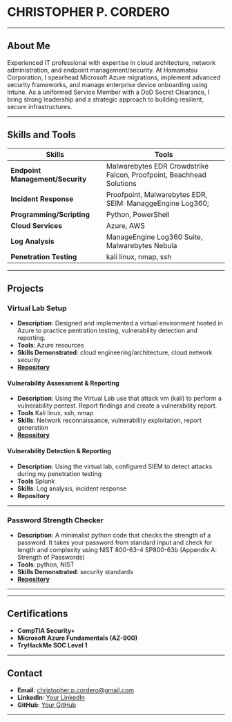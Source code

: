 # CHRISTOPHER P. CORDERO
---
## About Me

Experienced IT professional with expertise in cloud architecture, network administration, and endpoint management/security. At Hamamatsu Corporation, I spearhead Microsoft Azure migrations, implement advanced security frameworks, and manage enterprise device onboarding using Intune. As a uniformed Service Member with a DoD Secret Clearance, I bring strong leadership and a strategic approach to building resilient, secure infrastructures. 


---

## Skills and Tools

| **Skills**                | **Tools**                                                                          |
|--------------------------|-------------------------------------------------------------------------------------|
| **Endpoint Management/Security** | Malwarebytes EDR Crowdstrike Falcon, Proofpoint, Beachhead Solutions    |
| **Incident Response**    | Proofpoint, Malwarebytes EDR, SEIM: ManaggeEngine Log360;                             |
| **Programming/Scripting**| Python, PowerShell                                                                  |
| **Cloud Services**       | Azure, AWS                                                                          |
| **Log Analysis**         | ManageEngine Log360 Suite, Malwarebytes Nebula                                      |
| **Penetration Testing**  | kali linux, nmap, ssh                                                         |

---

## Projects

### **Virtual Lab Setup**
- **Description**: Designed and implemented a virtual environment hosted in Azure to practice pentration testing, vulnerability detection and reporting.
- **Tools**: Azure resources
- **Skills Demonstrated**: cloud engineering/architecture, cloud network security
- [**Repository**](link-to-repo)

#### Vulnerability Assessment & Reporting
- **Description**: Using the Virtual Lab use that attack vm (kali) to perform a vulnerability pentest. Report findings and create a vulnerability report.
- **Tools** Kali linux, ssh, nmap
- **Skills**: Network reconnaissance, vulnerability exploitation, report generation
- [**Repository**](link-to-repo)

#### Vulnerability Detection & Reporting
- **Description**: Using the virtual lab, configured SIEM to detect attacks during my penetration testing
- **Tools** Splunk
- **Skills**: Log analysis, incident response
- **Repository** 
---

### **Password Strength Checker**
- **Description**: A minimalist python code that checks the strength of a password. It takes your password from standard input and check for length and complexity using NIST 800-63-4 SP800-63b (Appendix A: Strength of Passwords)
- **Tools**: python, NIST
- **Skills Demonstrated**: security standards
- [**Repository**](https://github.com/christopherpcordero/pwchecker)

---


---

## Certifications
- **CompTIA Security+**
- **Microsoft Azure Fundamentals (AZ-900)**
- **TryHackMe SOC Level 1**

---

## Contact

- **Email**: christopher.p.cordero@gmail.com
- **LinkedIn**: [Your LinkedIn](https://linkedin.com/in/christopherpaulcordero)
- **GitHub**: [Your GitHub](https://github.com/christopherpcordero)

---



